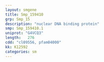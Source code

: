 ```yaml
---
layout: smgene
title: Smp_159410
grp: Smp_15
description: "nuclear DNA binding protein"
smp: Smp_159410.1
uniprot: "G4VCQ3"
length:   276
cdd: "cl09556, pfam04000"
kk: K12592
categories: sm
---
```

